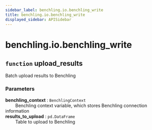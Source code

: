 ```yaml
---
sidebar_label: benchling.io.benchling_write
title: benchling.io.benchling_write
displayed_sidebar: APISidebar
--- 
```



# benchling.io.benchling_write


## `function` upload_results
  
Batch upload results to Benchling  
  
### Parameters  
  
**benchling_context** : `BenchlingContext`  
&nbsp; &nbsp; &nbsp; &nbsp; Benchling context variable, which stores Benchling connection information  
**results_to_upload** : `pd.DataFrame`  
&nbsp; &nbsp; &nbsp; &nbsp; Table to upload to Benchling  
